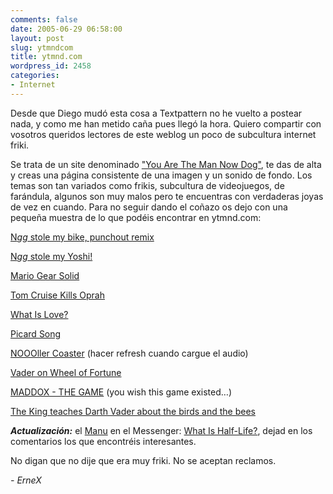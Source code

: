 ```yaml
---
comments: false
date: 2005-06-29 06:58:00
layout: post
slug: ytmndcom
title: ytmnd.com
wordpress_id: 2458
categories:
- Internet
---
```


Desde que Diego mudó esta cosa a Textpattern no he vuelto a postear nada, y como me han metido caña pues llegó la hora. Quiero compartir con vosotros queridos lectores de este weblog un poco de subcultura internet friki.





Se trata de un site denominado ["You Are The Man Now Dog"](http://www.ytmnd.com), te das de alta y creas una página consistente de una imagen y un sonido de fondo. Los temas son tan variados como frikis, subcultura de videojuegos, de farándula, algunos son muy malos pero te encuentras con verdaderas joyas de vez en cuando. Para no seguir dando el coñazo os dejo con una pequeña muestra de lo que podéis encontrar en ytmnd.com:






[N*gg* stole my bike, punchout remix](http://niggastolemybike.ytmnd.com/)  

[N*gg* stole my Yoshi!](http://niggastolemyyoshi.ytmnd.com/)  

[Mario Gear Solid](http://mariogearsolid.ytmnd.com/)  

[Tom Cruise Kills Oprah](http://tcruiseko.ytmnd.com/)  

[What Is Love?](http://ckjcwf.ytmnd.com/)  

[Picard Song](http://picard.ytmnd.com/)  

[NOOOller Coaster](http://vadercoaster.ytmnd.com/) (hacer refresh cuando cargue el audio)  

[Vader on Wheel of Fortune](http://vaderfortune.ytmnd.com/)  

[MADDOX - THE GAME](http://maddoxgame.ytmnd.com/) (you wish this game existed…)  

[The King teaches Darth Vader about the birds and the bees](http://vadergetsthetalk.ytmnd.com/)




_**Actualización:**_ el [Manu](http://www.proletarium.org) en el Messenger: [What Is Half-Life?](http://whatishl.ytmnd.com/), dejad en los comentarios los que encontréis interesantes.





No digan que no dije que era muy friki. No se aceptan reclamos.





_- ErneX_
